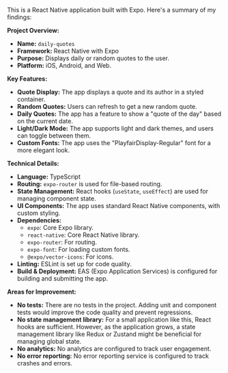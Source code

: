 This is a React Native application built with Expo. Here's a summary of my findings:

**Project Overview:**

*   **Name:** `daily-quotes`
*   **Framework:** React Native with Expo
*   **Purpose:** Displays daily or random quotes to the user.
*   **Platform:** iOS, Android, and Web.

**Key Features:**

*   **Quote Display:** The app displays a quote and its author in a styled container.
*   **Random Quotes:** Users can refresh to get a new random quote.
*   **Daily Quotes:** The app has a feature to show a "quote of the day" based on the current date.
*   **Light/Dark Mode:** The app supports light and dark themes, and users can toggle between them.
*   **Custom Fonts:** The app uses the "PlayfairDisplay-Regular" font for a more elegant look.

**Technical Details:**

*   **Language:** TypeScript
*   **Routing:** `expo-router` is used for file-based routing.
*   **State Management:** React hooks (`useState`, `useEffect`) are used for managing component state.
*   **UI Components:** The app uses standard React Native components, with custom styling.
*   **Dependencies:**
    *   `expo`: Core Expo library.
    *   `react-native`: Core React Native library.
    *   `expo-router`: For routing.
    *   `expo-font`: For loading custom fonts.
    *   `@expo/vector-icons`: For icons.
*   **Linting:** ESLint is set up for code quality.
*   **Build & Deployment:** EAS (Expo Application Services) is configured for building and submitting the app.

**Areas for Improvement:**

*   **No tests:** There are no tests in the project. Adding unit and component tests would improve the code quality and prevent regressions.
*   **No state management library:** For a small application like this, React hooks are sufficient. However, as the application grows, a state management library like Redux or Zustand might be beneficial for managing global state.
*   **No analytics:** No analytics are configured to track user engagement.
*   **No error reporting:** No error reporting service is configured to track crashes and errors.
